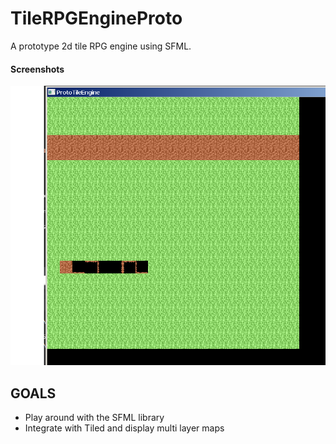 # TileRPGEngineProto

A prototype 2d tile RPG engine using SFML.

#### Screenshots
![Screenshot](/ScreenShots/Proto1.png)

GOALS
----
- Play around with the SFML library
- Integrate with Tiled and display multi layer maps

